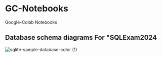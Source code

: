 # GC-Notebooks
Google-Colab Notebooks

## Database schema diagrams For "SQLExam2024
![sqlite-sample-database-color (1)](https://github.com/user-attachments/assets/d8d81d4f-0ee1-4c42-b3ed-b819e90e9d2a)
